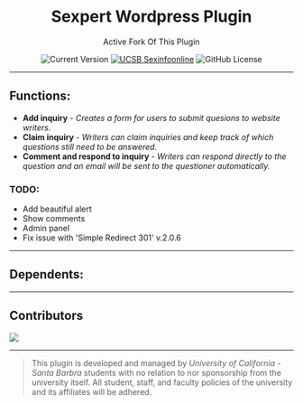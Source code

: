 <div align="center">
  <h1>
    Sexpert Wordpress Plugin 
    <br>
    </h1>
  <p> 
    Active Fork Of This Plugin
    <p>
  <img alt="Current Version" src="https://img.shields.io/github/v/release/dscpsyl/sexpert?style=flat&logo=wordpress&label=Version">
  <a href="https://sexinfoonline.com"><img alt="UCSB Sexinfoonline" src="https://img.shields.io/website?style=flat-square&logo=Pantheon&down_color=red&down_message=Offline&up_color=green&up_message=Online&url=https%3A%2F%2Fsexinfoonline.com&label=Website"></a>
  <img alt="GitHub License" src="https://img.shields.io/github/license/dscpsyl/sexpert?label=License">
</div>

---
    
## Functions:
* **Add inquiry** - *Creates a form for users to submit quesions to website writers.*
* **Claim inquiry** - *Writers can claim inquiries and keep track of which questions still need to be answered.*
* **Comment and respond to inquiry** - *Writers can respond directly to the question and an email will be sent to the questioner automatically.*

### TODO:
* Add beautiful alert
* Show comments
* Admin panel
* Fix issue with 'Simple Redirect 301' v.2.0.6

---

## Dependents: 

---

## Contributors
<a href="https://github.com/dscpsyl/sexpert/graphs/contributors">
  <img src="https://contrib.rocks/image?repo=dscpsyl/sexpert" />
</a>

--- 

> This plugin is developed and managed by *University of California - Santa Barbra* students with no relation to nor sponsorship from the university itself. All student, staff, and faculty policies of the university and its affiliates will be adhered. 
